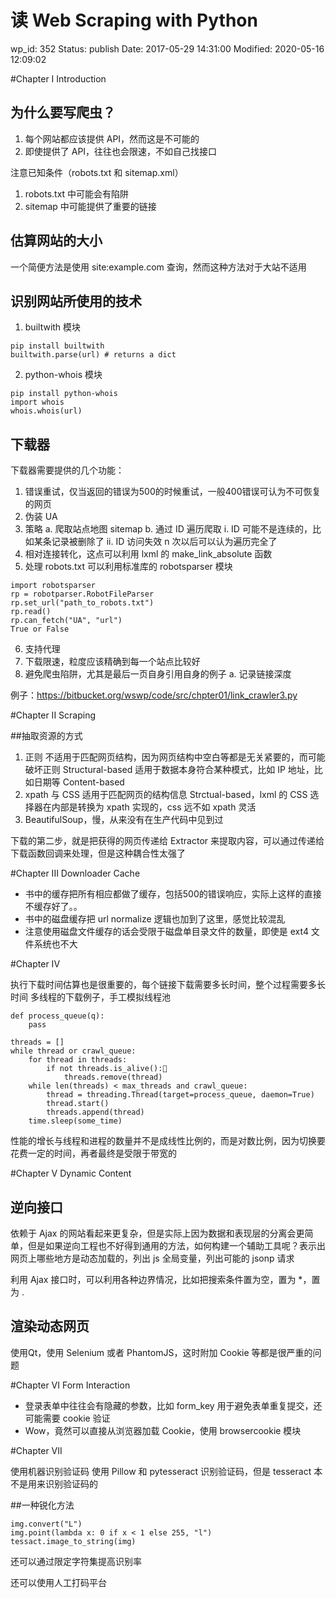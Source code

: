 # 读  Web Scraping with Python


wp_id: 352
Status: publish
Date: 2017-05-29 14:31:00
Modified: 2020-05-16 12:09:02


#Chapter I Introduction

## 为什么要写爬虫？

1. 每个网站都应该提供 API，然而这是不可能的
2. 即使提供了 API，往往也会限速，不如自己找接口

注意已知条件（robots.txt 和 sitemap.xml）

1. robots.txt 中可能会有陷阱
2. sitemap 中可能提供了重要的链接

## 估算网站的大小

一个简便方法是使用 site:example.com 查询，然而这种方法对于大站不适用

## 识别网站所使用的技术

1. builtwith 模块

```
pip install builtwith
builtwith.parse(url) # returns a dict
```	

2. python-whois 模块
```
pip install python-whois
import whois
whois.whois(url)
```

## 下载器

下载器需要提供的几个功能：

1. 错误重试，仅当返回的错误为500的时候重试，一般400错误可认为不可恢复的网页
2. 伪装 UA
3. 策略
    a. 爬取站点地图 sitemap
    b. 通过 ID 遍历爬取
        i. ID 可能不是连续的，比如某条记录被删除了
        ii. ID 访问失效 n 次以后可以认为遍历完全了
4. 相对连接转化，这点可以利用 lxml 的 make_link_absolute 函数
5. 处理 robots.txt 可以利用标准库的 robotsparser 模块

```
import robotsparser
rp = robotparser.RobotFileParser
rp.set_url("path_to_robots.txt")
rp.read()
rp.can_fetch("UA", "url")
True or False
```

6. 支持代理
7. 下载限速，粒度应该精确到每一个站点比较好
8. 避免爬虫陷阱，尤其是最后一页自身引用自身的例子
   a. 记录链接深度

例子：https://bitbucket.org/wswp/code/src/chpter01/link_crawler3.py

#Chapter II Scraping

##抽取资源的方式

1. 正则
        不适用于匹配网页结构，因为网页结构中空白等都是无关紧要的，而可能破坏正则 Structural-based
        适用于数据本身符合某种模式，比如 IP 地址，比如日期等 Content-based
2. xpath 与 CSS
        适用于匹配网页的结构信息 Strctual-based，lxml 的 CSS 选择器在内部是转换为 xpath 实现的，css 远不如 xpath 灵活
3. BeautifulSoup，慢，从来没有在生产代码中见到过

下载的第二步，就是把获得的网页传递给 Extractor 来提取内容，可以通过传递给下载函数回调来处理，但是这种耦合性太强了

#Chapter III Downloader Cache

* 书中的缓存把所有相应都做了缓存，包括500的错误响应，实际上这样的直接不缓存好了。。
* 书中的磁盘缓存把 url normalize 逻辑也加到了这里，感觉比较混乱
* 注意使用磁盘文件缓存的话会受限于磁盘单目录文件的数量，即使是 ext4 文件系统也不大

#Chapter IV

执行下载时间估算也是很重要的，每个链接下载需要多长时间，整个过程需要多长时间
多线程的下载例子，手工模拟线程池

```
def process_queue(q):
    pass
	
threads = []
while thread or crawl_queue:
    for thread in threads:
        if not threads.is_alive():            
            threads.remove(thread)
    while len(threads) < max_threads and crawl_queue:
        thread = threading.Thread(target=process_queue, daemon=True)
        thread.start()
        threads.append(thread)
    time.sleep(some_time)
```
	
性能的增长与线程和进程的数量并不是成线性比例的，而是对数比例，因为切换要花费一定的时间，再者最终是受限于带宽的

#Chapter V Dynamic Content

## 逆向接口

依赖于 Ajax 的网站看起来更复杂，但是实际上因为数据和表现层的分离会更简单，但是如果逆向工程也不好得到通用的方法，如何构建一个辅助工具呢？表示出网页上哪些地方是动态加载的，列出 js 全局变量，列出可能的 jsonp 请求

利用 Ajax 接口时，可以利用各种边界情况，比如把搜索条件置为空，置为 *，置为 .

## 渲染动态网页

使用Qt，使用 Selenium 或者 PhantomJS，这时附加 Cookie 等都是很严重的问题

#Chapter VI Form Interaction

* 登录表单中往往会有隐藏的参数，比如 form_key 用于避免表单重复提交，还可能需要 cookie 验证
* Wow，竟然可以直接从浏览器加载 Cookie，使用 browsercookie 模块

#Chapter VII

使用机器识别验证码
使用 Pillow 和 pytesseract 识别验证码，但是 tesseract 本不是用来识别验证码的

##一种锐化方法
```
img.convert("L")
img.point(lambda x: 0 if x < 1 else 255, "l")
tessact.image_to_string(img)
```
	
还可以通过限定字符集提高识别率

还可以使用人工打码平台